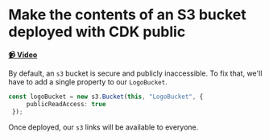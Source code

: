 # Make the contents of an S3 bucket deployed with CDK public

**[📹 Video](https://egghead.io/lessons/aws-make-the-contents-of-an-s3-bucket-deployed-with-cdk-public)**

 By default, an `s3` bucket is secure and publicly inaccessible. To fix that, we'll have to add a single property to our `LogoBucket`.

 ```ts
const logoBucket = new s3.Bucket(this, "LogoBucket", {
      publicReadAccess: true
  });
```

Once deployed, our `s3` links will be available to everyone.